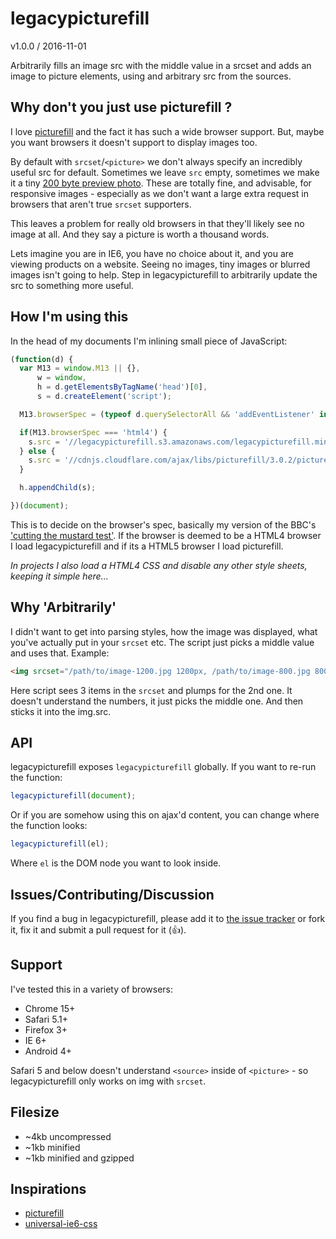 # legacypicturefill

v1.0.0 / 2016-11-01

Arbitrarily fills an image src with the middle value in a srcset and adds an image to picture elements, using and arbitrary src from the sources.

## Why don't you just use picturefill ?

I love [picturefill](https://github.com/scottjehl/picturefill) and the fact it has such a wide browser support. But, maybe you want browsers it doesn't support to display images too.

By default with `srcset`/`<picture>` we don't always specify an incredibly useful src for default. Sometimes we leave `src` empty, sometimes we make it a tiny [200 byte preview photo](https://code.facebook.com/posts/991252547593574/the-technology-behind-preview-photos/). These are totally fine, and advisable, for responsive images - especially as we don't want a large extra request in browsers that aren't true `srcset` supporters.

This leaves a problem for really old browsers in that they'll likely see no image at all. And they say a picture is worth a thousand words.

Lets imagine you are in IE6, you have no choice about it, and you are viewing products on a website. Seeing no images, tiny images or blurred images isn't going to help. Step in legacypicturefill to arbitrarily update the src to something more useful.

## How I'm using this

In the head of my documents I'm inlining small piece of JavaScript:

```javascript
(function(d) {
  var M13 = window.M13 || {},
      w = window,
      h = d.getElementsByTagName('head')[0],
      s = d.createElement('script');

  M13.browserSpec = (typeof d.querySelectorAll && 'addEventListener' in w && w.history.pushState && d.implementation.hasFeature('http://www.w3.org/TR/SVG11/feature#BasicStructure', '1.1')) ? 'html5' : 'html4';

  if(M13.browserSpec === 'html4') {
    s.src = '//legacypicturefill.s3.amazonaws.com/legacypicturefill.min.js';
  } else {
    s.src = '//cdnjs.cloudflare.com/ajax/libs/picturefill/3.0.2/picturefill.min.js';
  }

  h.appendChild(s);

})(document);
```

This is to decide on the browser's spec, basically my version of the BBC's ['cutting the mustard test'](http://responsivenews.co.uk/post/18948466399/cutting-the-mustard). If the browser is deemed to be a HTML4 browser I load legacypicturefill and if its a HTML5 browser I load picturefill.

*In projects I also load a HTML4 CSS and disable any other style sheets, keeping it simple here...*

## Why 'Arbitrarily'

I didn't want to get into parsing styles, how the image was displayed, what you've actually put in your `srcset` etc. The script just picks a middle value and uses that. Example:

```html
<img srcset="/path/to/image-1200.jpg 1200px, /path/to/image-800.jpg 800px, /path/to/image-400.jpg 400px">
```

Here script sees 3 items in the `srcset` and plumps for the 2nd one. It doesn't understand the numbers, it just picks the middle one. And then sticks it into the img.src.

## API

legacypicturefill exposes `legacypicturefill` globally. If you want to re-run the function:

```javascript
legacypicturefill(document);
```

Or if you are somehow using this on ajax'd content, you can change where the function looks:

```javascript
legacypicturefill(el);
```

Where `el` is the DOM node you want to look inside.

## Issues/Contributing/Discussion

If you find a bug in legacypicturefill, please add it to [the issue tracker](https://github.com/13twelve/legacypicturefill/issues) or fork it, fix it and submit a pull request for it (👍).

## Support

I've tested this in a variety of browsers:

* Chrome 15+
* Safari 5.1+
* Firefox 3+
* IE 6+
* Android 4+

Safari 5 and below doesn't understand `<source>` inside of `<picture>` - so legacypicturefill only works on img with `srcset`.

## Filesize

* ~4kb uncompressed
* ~1kb minified
* ~1kb minified and gzipped

## Inspirations

* [picturefill](https://github.com/scottjehl/picturefill)
* [universal-ie6-css](https://github.com/malarkey/universal-ie6-css)
